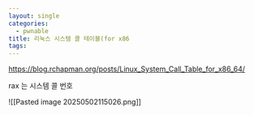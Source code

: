 ```yaml
---
layout: single
categories:
  - pwnable
title: 리눅스 시스템 콜 테이블(for x86
tags:
---
```

<https://blog.rchapman.org/posts/Linux_System_Call_Table_for_x86_64/>



rax 는 시스템 콜 번호 

![[Pasted image 20250502115026.png]]